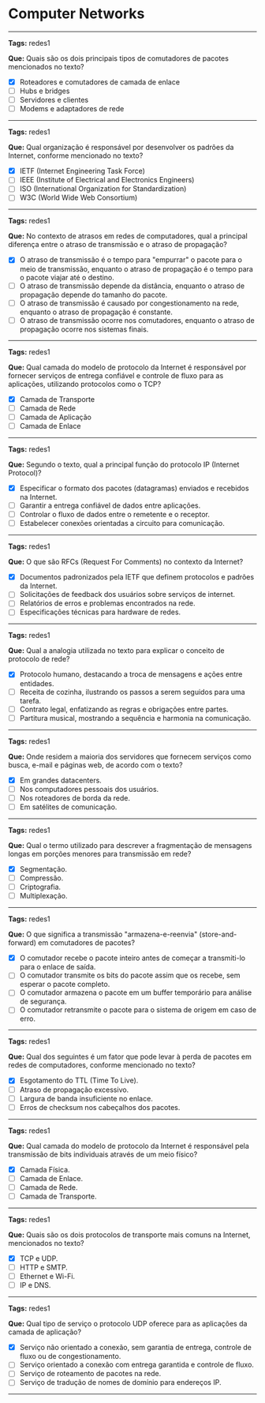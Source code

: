 # Computer Networks

---

**Tags:** redes1

**Que:** Quais são os dois principais tipos de comutadores de pacotes mencionados no texto?
- [x] Roteadores e comutadores de camada de enlace
- [ ] Hubs e bridges
- [ ] Servidores e clientes
- [ ] Modems e adaptadores de rede

---

**Tags:** redes1

**Que:** Qual organização é responsável por desenvolver os padrões da Internet, conforme mencionado no texto?
- [x] IETF (Internet Engineering Task Force)
- [ ] IEEE (Institute of Electrical and Electronics Engineers)
- [ ] ISO (International Organization for Standardization)
- [ ] W3C (World Wide Web Consortium)

---

**Tags:** redes1

**Que:**  No contexto de atrasos em redes de computadores, qual a principal diferença entre o atraso de transmissão e o atraso de propagação?
- [x] O atraso de transmissão é o tempo para "empurrar" o pacote para o meio de transmissão, enquanto o atraso de propagação é o tempo para o pacote viajar até o destino.
- [ ] O atraso de transmissão depende da distância, enquanto o atraso de propagação depende do tamanho do pacote.
- [ ] O atraso de transmissão é causado por congestionamento na rede, enquanto o atraso de propagação é constante.
- [ ] O atraso de transmissão ocorre nos comutadores, enquanto o atraso de propagação ocorre nos sistemas finais.

---

**Tags:** redes1

**Que:**  Qual camada do modelo de protocolo da Internet é responsável por fornecer serviços de entrega confiável e controle de fluxo para as aplicações, utilizando protocolos como o TCP?
- [x] Camada de Transporte
- [ ] Camada de Rede
- [ ] Camada de Aplicação
- [ ] Camada de Enlace

---

**Tags:** redes1

**Que:** Segundo o texto, qual a principal função do protocolo IP (Internet Protocol)?
- [x] Especificar o formato dos pacotes (datagramas) enviados e recebidos na Internet.
- [ ] Garantir a entrega confiável de dados entre aplicações.
- [ ] Controlar o fluxo de dados entre o remetente e o receptor.
- [ ] Estabelecer conexões orientadas a circuito para comunicação.

---

**Tags:** redes1

**Que:** O que são RFCs (Request For Comments) no contexto da Internet?
- [x] Documentos padronizados pela IETF que definem protocolos e padrões da Internet.
- [ ] Solicitações de feedback dos usuários sobre serviços de internet.
- [ ] Relatórios de erros e problemas encontrados na rede.
- [ ] Especificações técnicas para hardware de redes.

---

**Tags:** redes1

**Que:** Qual a analogia utilizada no texto para explicar o conceito de protocolo de rede?
- [x] Protocolo humano, destacando a troca de mensagens e ações entre entidades.
- [ ] Receita de cozinha, ilustrando os passos a serem seguidos para uma tarefa.
- [ ] Contrato legal, enfatizando as regras e obrigações entre partes.
- [ ] Partitura musical, mostrando a sequência e harmonia na comunicação.

---

**Tags:** redes1

**Que:** Onde residem a maioria dos servidores que fornecem serviços como busca, e-mail e páginas web, de acordo com o texto?
- [x] Em grandes datacenters.
- [ ] Nos computadores pessoais dos usuários.
- [ ] Nos roteadores de borda da rede.
- [ ] Em satélites de comunicação.

---

**Tags:** redes1

**Que:** Qual o termo utilizado para descrever a fragmentação de mensagens longas em porções menores para transmissão em rede?
- [x] Segmentação.
- [ ] Compressão.
- [ ] Criptografia.
- [ ] Multiplexação.

---

**Tags:** redes1

**Que:** O que significa a transmissão "armazena-e-reenvia" (store-and-forward) em comutadores de pacotes?
- [x] O comutador recebe o pacote inteiro antes de começar a transmiti-lo para o enlace de saída.
- [ ] O comutador transmite os bits do pacote assim que os recebe, sem esperar o pacote completo.
- [ ] O comutador armazena o pacote em um buffer temporário para análise de segurança.
- [ ] O comutador retransmite o pacote para o sistema de origem em caso de erro.

---

**Tags:** redes1

**Que:** Qual dos seguintes é um fator que pode levar à perda de pacotes em redes de computadores, conforme mencionado no texto?
- [x] Esgotamento do TTL (Time To Live).
- [ ] Atraso de propagação excessivo.
- [ ] Largura de banda insuficiente no enlace.
- [ ] Erros de checksum nos cabeçalhos dos pacotes.

---

**Tags:** redes1

**Que:**  Qual camada do modelo de protocolo da Internet é responsável pela transmissão de bits individuais através de um meio físico?
- [x] Camada Física.
- [ ] Camada de Enlace.
- [ ] Camada de Rede.
- [ ] Camada de Transporte.

---

**Tags:** redes1

**Que:** Quais são os dois protocolos de transporte mais comuns na Internet, mencionados no texto?
- [x] TCP e UDP.
- [ ] HTTP e SMTP.
- [ ] Ethernet e Wi-Fi.
- [ ] IP e DNS.

---

**Tags:** redes1

**Que:** Qual tipo de serviço o protocolo UDP oferece para as aplicações da camada de aplicação?
- [x] Serviço não orientado a conexão, sem garantia de entrega, controle de fluxo ou de congestionamento.
- [ ] Serviço orientado a conexão com entrega garantida e controle de fluxo.
- [ ] Serviço de roteamento de pacotes na rede.
- [ ] Serviço de tradução de nomes de domínio para endereços IP.

---
